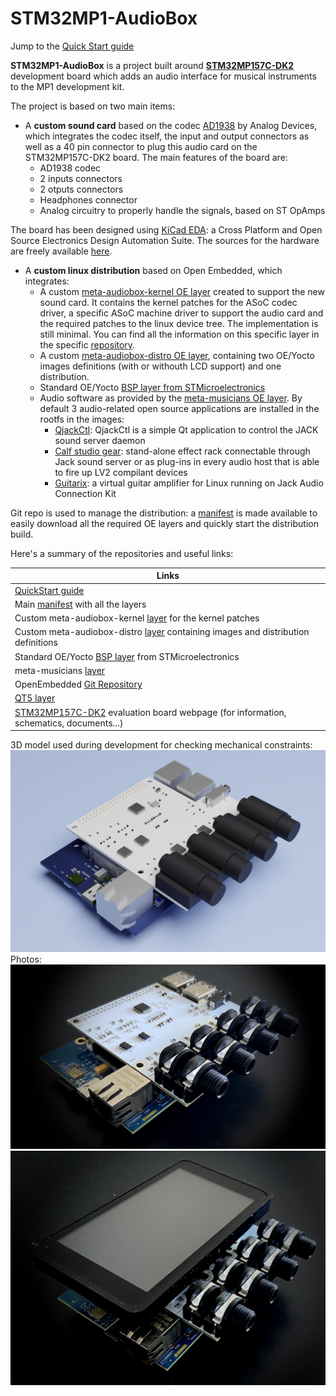 # STM32MP1-AudioBox

Jump to the [Quick Start guide](https://github.com/teodaria/STM32MP1-AudioBox/wiki/Quick-Start-guide) 

**STM32MP1-AudioBox** is a project built around [**STM32MP157C-DK2**](https://www.st.com/en/evaluation-tools/stm32mp157c-dk2.html) development board which adds an audio interface for musical instruments to the MP1 development kit.

The project is based on two main items:
* A **custom sound card** based on the codec [AD1938](https://www.analog.com/media/en/technical-documentation/data-sheets/AD1938.pdf) by Analog Devices, which integrates the codec itself, the input and output connectors as well as a 40 pin connector to plug this audio card on the STM32MP157C-DK2 board. The main features of the board are:
	* AD1938 codec
	* 2 inputs connectors
	* 2 otputs connectors
	* Headphones connector
	* Analog circuitry to properly handle the signals, based on ST OpAmps
	
The board has been designed using [KiCad EDA](https://kicad-pcb.org/): a Cross Platform and Open Source Electronics Design Automation Suite.
The sources for the hardware are freely available [here](https://github.com/teodaria/audio_hw_if).

* A **custom linux distribution** based on Open Embedded, which integrates:	
	* A custom [meta-audiobox-kernel OE layer](https://github.com/teodaria/meta-audiobox-kernel) created to support the new sound card. It contains the kernel patches for the ASoC codec driver, a specific ASoC machine driver to support the audio card and the required patches to the linux device tree. The implementation is still minimal. You can find all the information on this specific layer in the specific [repository](https://github.com/teodaria/meta-audiobox-kernel).  
	* A custom [meta-audiobox-distro OE layer](https://github.com/teodaria/meta-audiobox-distro), containing two OE/Yocto images definitions (with or withouth LCD support) and one distribution.
	* Standard OE/Yocto [BSP layer from STMicroelectronics](https://github.com/STMicroelectronics/meta-st-stm32mp)
	* Audio software as provided by the [meta-musicians OE layer](https://github.com/schnitzeltony/meta-musicians). By default 3 audio-related open source applications are installed in the rootfs in the images:
		* [QjackCtl](https://qjackctl.sourceforge.io/): QjackCtl is a simple Qt application to control the JACK sound server daemon 
		* [Calf studio gear](https://calf-studio-gear.org/): stand-alone effect rack connectable through Jack sound server or as plug-ins in every audio host that is able to fire up LV2 compilant devices
		* [Guitarix](https://guitarix.org/?_sm_nck=1): a virtual guitar amplifier for Linux running on Jack Audio Connection Kit
	
Git repo is used to manage the distribution: a [manifest](https://github.com/teodaria/MP1-audiobox-manifest) is made available to easily download all the required OE layers and quickly start the distribution build.

Here's a summary of the repositories and useful links:

|Links|
| --- |
|[QuickStart guide](https://github.com/teodaria/STM32MP1-AudioBox/wiki/Quick-Start-guide)|
|Main [manifest](https://github.com/teodaria/MP1-audiobox-manifest) with all the layers|
|Custom meta-audiobox-kernel [layer](https://github.com/teodaria/meta-audiobox-kernel) for the kernel patches|
|Custom meta-audiobox-distro [layer](https://github.com/teodaria/meta-audiobox-distro) containing images and distribution definitions|
|Standard OE/Yocto [BSP layer](https://github.com/STMicroelectronics/meta-st-stm32mp) from STMicroelectronics|
|meta-musicians [layer](https://github.com/schnitzeltony/meta-musicians)|
|OpenEmbedded [Git Repository](https://git.openembedded.org/)|
|[QT5 layer](https://github.com/meta-qt5/meta-qt5)|
|[STM32MP157C-DK2](https://www.st.com/en/evaluation-tools/stm32mp157c-dk2.html) evaluation board webpage (for information, schematics, documents...)|

3D model used during development for checking mechanical constraints:
![image info](./img/AudioBoxRender.png)
Photos:
![image info](./img/board_1.jpg)
![image info](./img/board_2.jpg)

